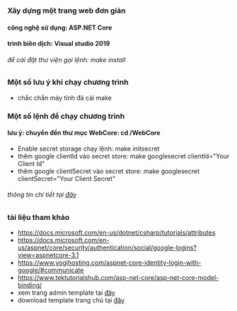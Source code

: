 ### Xây dựng một trang web đơn giản
#### công nghệ sử dụng: ASP.NET Core
#### trình biên dịch: Visual studio 2019

###### để cài đặt thư viện gọi lệnh: make install

### Một số lưu ý khi chạy chương trình
- chắc chắn máy tính đã cài make

### Một số lệnh để chạy chương trình
#### lưu ý: chuyển đến thư mục WebCore: cd /WebCore
- Enable secret storage chạy lệnh: make initsecret
- thêm google clientId vào secret store: make googlesecret clientId="Your Client Id"
- thêm google clientSecret vào secret store: make googlesecret clientSecret="Your Client Secret"
###### thông tin chi tiết tại [đây](https://docs.microsoft.com/en-us/aspnet/core/security/authentication/social/google-logins?view=aspnetcore-3.1)

### tài liệu tham khảo
- https://docs.microsoft.com/en-us/dotnet/csharp/tutorials/attributes
- https://docs.microsoft.com/en-us/aspnet/core/security/authentication/social/google-logins?view=aspnetcore-3.1
- https://www.yogihosting.com/aspnet-core-identity-login-with-google/#communicate
- https://www.tektutorialshub.com/asp-net-core/asp-net-core-model-binding/
- xem trang admin template tại [đây](https://github.com/ColorlibHQ/AdminLTE)
- download template trang chủ tại [đây](https://colorlib.com/wp/template/vegefoods/)
